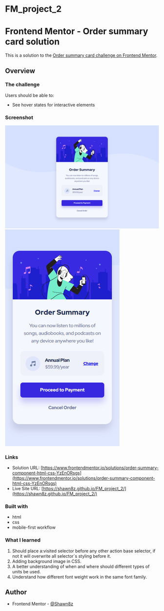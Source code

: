 # FM_project_2

# Frontend Mentor - Order summary card solution

This is a solution to the [Order summary card challenge on Frontend Mentor](https://www.frontendmentor.io/challenges/order-summary-component-QlPmajDUj).

## Overview

### The challenge

Users should be able to:

- See hover states for interactive elements

### Screenshot

![desktop](./screenshots/order_summary_desktop.png)
![mobile](./screenshots/order_summary_mobile.png)

### Links

- Solution URL: [https://www.frontendmentor.io/solutions/order-summary-component-html-css-YzEnORsgs](https://www.frontendmentor.io/solutions/order-summary-component-html-css-YzEnORsgs)
- Live Site URL: [https://shawn8z.github.io/FM_project_2/](https://shawn8z.github.io/FM_project_2/)

### Built with

- html
- css
- mobile-first workflow

### What I learned

1. Should place a:visited selector before any other action base selector, if not it will overwrite all selector`s styling before it.
2. Adding background image in CSS.
3. A better understanding of when and where should different types of units be used.
4. Understand how different font weight work in the same font family.

## Author

- Frontend Mentor - [@Shawn8z](https://www.frontendmentor.io/profile/Shawn8z)

